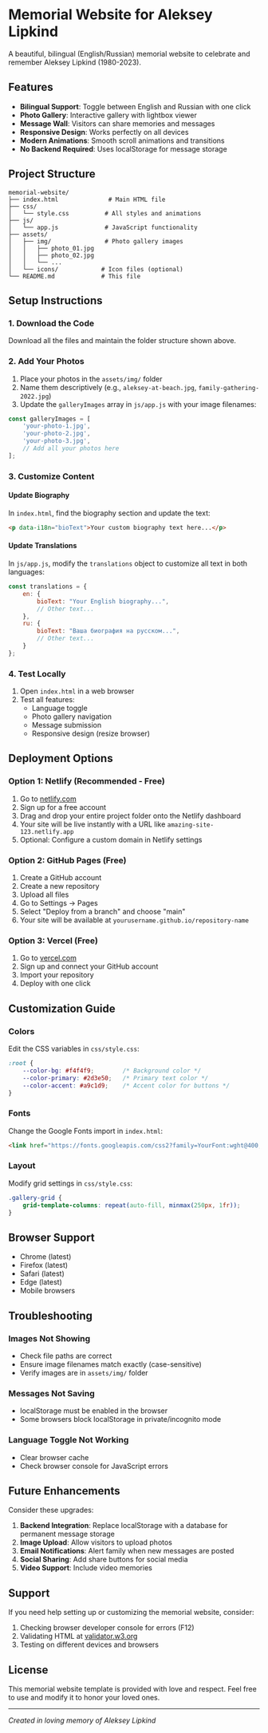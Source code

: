 # Memorial Website for Aleksey Lipkind

A beautiful, bilingual (English/Russian) memorial website to celebrate and remember Aleksey Lipkind (1980-2023).

## Features

- **Bilingual Support**: Toggle between English and Russian with one click
- **Photo Gallery**: Interactive gallery with lightbox viewer
- **Message Wall**: Visitors can share memories and messages
- **Responsive Design**: Works perfectly on all devices
- **Modern Animations**: Smooth scroll animations and transitions
- **No Backend Required**: Uses localStorage for message storage

## Project Structure

```
memorial-website/
├── index.html              # Main HTML file
├── css/
│   └── style.css          # All styles and animations
├── js/
│   └── app.js             # JavaScript functionality
├── assets/
│   ├── img/               # Photo gallery images
│   │   ├── photo_01.jpg
│   │   ├── photo_02.jpg
│   │   └── ...
│   └── icons/            # Icon files (optional)
└── README.md             # This file
```

## Setup Instructions

### 1. Download the Code

Download all the files and maintain the folder structure shown above.

### 2. Add Your Photos

1. Place your photos in the `assets/img/` folder
2. Name them descriptively (e.g., `aleksey-at-beach.jpg`, `family-gathering-2022.jpg`)
3. Update the `galleryImages` array in `js/app.js` with your image filenames:

```javascript
const galleryImages = [
    'your-photo-1.jpg',
    'your-photo-2.jpg',
    'your-photo-3.jpg',
    // Add all your photos here
];
```

### 3. Customize Content

#### Update Biography
In `index.html`, find the biography section and update the text:

```html
<p data-i18n="bioText">Your custom biography text here...</p>
```

#### Update Translations
In `js/app.js`, modify the `translations` object to customize all text in both languages:

```javascript
const translations = {
    en: {
        bioText: "Your English biography...",
        // Other text...
    },
    ru: {
        bioText: "Ваша биография на русском...",
        // Other text...
    }
};
```

### 4. Test Locally

1. Open `index.html` in a web browser
2. Test all features:
   - Language toggle
   - Photo gallery navigation
   - Message submission
   - Responsive design (resize browser)

## Deployment Options

### Option 1: Netlify (Recommended - Free)

1. Go to [netlify.com](https://www.netlify.com)
2. Sign up for a free account
3. Drag and drop your entire project folder onto the Netlify dashboard
4. Your site will be live instantly with a URL like `amazing-site-123.netlify.app`
5. Optional: Configure a custom domain in Netlify settings

### Option 2: GitHub Pages (Free)

1. Create a GitHub account
2. Create a new repository
3. Upload all files
4. Go to Settings → Pages
5. Select "Deploy from a branch" and choose "main"
6. Your site will be available at `yourusername.github.io/repository-name`

### Option 3: Vercel (Free)

1. Go to [vercel.com](https://vercel.com)
2. Sign up and connect your GitHub account
3. Import your repository
4. Deploy with one click

## Customization Guide

### Colors
Edit the CSS variables in `css/style.css`:

```css
:root {
    --color-bg: #f4f4f9;        /* Background color */
    --color-primary: #2d3e50;   /* Primary text color */
    --color-accent: #a9c1d9;    /* Accent color for buttons */
}
```

### Fonts
Change the Google Fonts import in `index.html`:

```html
<link href="https://fonts.googleapis.com/css2?family=YourFont:wght@400;600&display=swap" rel="stylesheet">
```

### Layout
Modify grid settings in `css/style.css`:

```css
.gallery-grid {
    grid-template-columns: repeat(auto-fill, minmax(250px, 1fr));
}
```

## Browser Support

- Chrome (latest)
- Firefox (latest)
- Safari (latest)
- Edge (latest)
- Mobile browsers

## Troubleshooting

### Images Not Showing
- Check file paths are correct
- Ensure image filenames match exactly (case-sensitive)
- Verify images are in `assets/img/` folder

### Messages Not Saving
- localStorage must be enabled in the browser
- Some browsers block localStorage in private/incognito mode

### Language Toggle Not Working
- Clear browser cache
- Check browser console for JavaScript errors

## Future Enhancements

Consider these upgrades:

1. **Backend Integration**: Replace localStorage with a database for permanent message storage
2. **Image Upload**: Allow visitors to upload photos
3. **Email Notifications**: Alert family when new messages are posted
4. **Social Sharing**: Add share buttons for social media
5. **Video Support**: Include video memories

## Support

If you need help setting up or customizing the memorial website, consider:

1. Checking browser developer console for errors (F12)
2. Validating HTML at [validator.w3.org](https://validator.w3.org)
3. Testing on different devices and browsers

## License

This memorial website template is provided with love and respect. Feel free to use and modify it to honor your loved ones.

---

*Created in loving memory of Aleksey Lipkind*